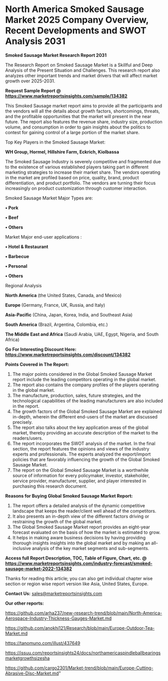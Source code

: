 # North America Smoked Sausage Market 2025 Company Overview, Recent Developments and SWOT Analysis 2031

<strong>Smoked Sausage Market Research Report 2031</strong>

The Research Report on Smoked Sausage Market is a Skillful and Deep Analysis of the Present Situation and Challenges. This research report also analyzes other important trends and market drivers that will affect market growth over 2025-2031.

<strong>Request Sample Report @ <a href=https://www.marketreportsinsights.com/sample/134382>https://www.marketreportsinsights.com/sample/134382</a></strong>

This Smoked Sausage market report aims to provide all the participants and the vendors will all the details about growth factors, shortcomings, threats, and the profitable opportunities that the market will present in the near future. The report also features the revenue share, industry size, production volume, and consumption in order to gain insights about the politics to contest for gaining control of a large portion of the market share.

Top Key Players in the Smoked Sausage Market:

<strong>WH Group, Hormel, Hillshire Farm, Eckrich, Kiolbassa</strong>

The Smoked Sausage Industry is severely competitive and fragmented due to the existence of various established players taking part in different marketing strategies to increase their market share. The vendors operating in the market are profiled based on price, quality, brand, product differentiation, and product portfolio. The vendors are turning their focus increasingly on product customization through customer interaction.

Smoked Sausage Market Major Types are:

<strong>• Pork

• Beef

• Others</strong>

Market Major end-user applications :

<strong>• Hotel & Restaurant

• Barbecue

• Personal

• Others</strong>

Regional Analysis

</u><strong><b>North America</b></strong> (the United States, Canada, and Mexico)

<strong><b>Europe </b></strong>(Germany, France, UK, Russia, and Italy)

<strong><b>Asia-Pacific</b></strong> (China, Japan, Korea, India, and Southeast Asia)

<strong><b>South America</b></strong> (Brazil, Argentina, Colombia, etc.)

<strong><b>The Middle East and Africa</b></strong> (Saudi Arabia, UAE, Egypt, Nigeria, and South Africa)

<strong>Go For Interesting Discount Here: <a href=https://www.marketreportsinsights.com/discount/134382>https://www.marketreportsinsights.com/discount/134382</a></strong>

<strong>Points Covered in The Report:</strong>
<ol>
  <li>The major points considered in the Global Smoked Sausage Market report include the leading competitors operating in the global market.</li>
  <li>The report also contains the company profiles of the players operating in the global market.</li>
  <li>The manufacture, production, sales, future strategies, and the technological capabilities of the leading manufacturers are also included in the report.</li>
  <li>The growth factors of the Global Smoked Sausage Market are explained in-depth, wherein the different end-users of the market are discussed precisely.</li>
  <li>The report also talks about the key application areas of the global market, thereby providing an accurate description of the market to the readers/users.</li>
  <li>The report incorporates the SWOT analysis of the market. In the final section, the report features the opinions and views of the industry experts and professionals. The experts analyzed the export/import policies that are favorably influencing the growth of the Global Smoked Sausage Market.</li>
  <li>The report on the Global Smoked Sausage Market is a worthwhile source of information for every policymaker, investor, stakeholder, service provider, manufacturer, supplier, and player interested in purchasing this research document.</li>
</ol>
<strong>Reasons for Buying Global Smoked Sausage Market Report:</strong>

<ol>
  <li>The report offers a detailed analysis of the dynamic competitive landscape that keeps the reader/client well ahead of the competitors.</li>
  <li>It also presents an in-depth view of the different factors driving or restraining the growth of the global market.</li>
  <li>The Global Smoked Sausage Market report provides an eight-year forecast evaluated on the basis of how the market is estimated to grow.</li>
  <li>It helps in making aware business decisions by having providing thorough insights insights into the global market and by making an all-inclusive analysis of the key market segments and sub-segments.</li>
</ol>
<strong>Access full Report Description, TOC, Table of Figure, Chart, etc. @ <a href=https://www.marketreportsinsights.com/industry-forecast/smoked-sausage-market-2022-134382>https://www.marketreportsinsights.com/industry-forecast/smoked-sausage-market-2022-134382</a></strong>


Thanks for reading this article; you can also get individual chapter wise section or region wise report version like Asia, United States, Europe.

<strong>Contact Us:</strong>
sales@marketreportsinsights.com

<strong>Our other reports:</strong>

<a href=https://github.com/arha237/new-research-trend/blob/main/North-America-Aerospace-Industry-Thickness-Gauges-Market.md>https://github.com/arha237/new-research-trend/blob/main/North-America-Aerospace-Industry-Thickness-Gauges-Market.md</a>

<a href=https://github.com/anokhi121/Research/blob/main/Europe-Outdoor-Tea-Market.md>https://github.com/anokhi121/Research/blob/main/Europe-Outdoor-Tea-Market.md</a>

<a href=https://tanomuno.com/illust/437649>https://tanomuno.com/illust/437649</a>

<a href=https://issuu.com/reportsinsights24/docs/northamericaspindleballbearingsmarketgrowthsizesha>https://issuu.com/reportsinsights24/docs/northamericaspindleballbearingsmarketgrowthsizesha</a>

<a href=https://github.com/cargo2301/Market-trend/blob/main/Europe-Cutting-Abrasive-Disc-Market.md>https://github.com/cargo2301/Market-trend/blob/main/Europe-Cutting-Abrasive-Disc-Market.md</a>"
